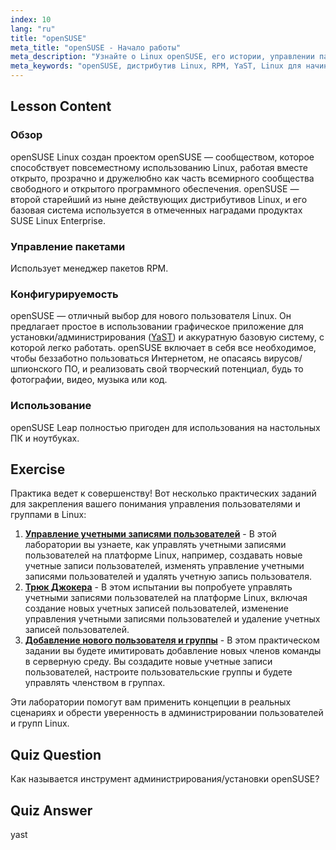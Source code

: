 ```yaml
---
index: 10
lang: "ru"
title: "openSUSE"
meta_title: "openSUSE - Начало работы"
meta_description: "Узнайте о Linux openSUSE, его истории, управлении пакетами (RPM) и возможностях настройки с помощью YaST. Узнайте, почему openSUSE отлично подходит для начинающих."
meta_keywords: "openSUSE, дистрибутив Linux, RPM, YaST, Linux для начинающих, учебник openSUSE, руководство по Linux"
---
```


## Lesson Content

### Обзор

openSUSE Linux создан проектом openSUSE — сообществом, которое способствует повсеместному использованию Linux, работая вместе открыто, прозрачно и дружелюбно как часть всемирного сообщества свободного и открытого программного обеспечения. openSUSE — второй старейший из ныне действующих дистрибутивов Linux, и его базовая система используется в отмеченных наградами продуктах SUSE Linux Enterprise.

### Управление пакетами

Использует менеджер пакетов RPM.

### Конфигурируемость

openSUSE — отличный выбор для нового пользователя Linux. Он предлагает простое в использовании графическое приложение для установки/администрирования ([YaST](http://yast.github.io/)) и аккуратную базовую систему, с которой легко работать. openSUSE включает в себя все необходимое, чтобы беззаботно пользоваться Интернетом, не опасаясь вирусов/шпионского ПО, и реализовать свой творческий потенциал, будь то фотографии, видео, музыка или код.

### Использование

openSUSE Leap полностью пригоден для использования на настольных ПК и ноутбуках.

## Exercise

Практика ведет к совершенству! Вот несколько практических заданий для закрепления вашего понимания управления пользователями и группами в Linux:

1. **[Управление учетными записями пользователей](https://labex.io/ru/labs/linux-user-account-management-49)** - В этой лаборатории вы узнаете, как управлять учетными записями пользователей на платформе Linux, например, создавать новые учетные записи пользователей, изменять управление учетными записями пользователей и удалять учетную запись пользователя.
2. **[Трюк Джокера](https://labex.io/ru/labs/linux-the-joker-s-trick-270247)** - В этом испытании вы попробуете управлять учетными записями пользователей на платформе Linux, включая создание новых учетных записей пользователей, изменение управления учетными записями пользователей и удаление учетных записей пользователей.
3. **[Добавление нового пользователя и группы](https://labex.io/ru/labs/linux-add-new-user-and-group-17987)** - В этом практическом задании вы будете имитировать добавление новых членов команды в серверную среду. Вы создадите новые учетные записи пользователей, настроите пользовательские группы и будете управлять членством в группах.

Эти лаборатории помогут вам применить концепции в реальных сценариях и обрести уверенность в администрировании пользователей и групп Linux.

## Quiz Question

Как называется инструмент администрирования/установки openSUSE?

## Quiz Answer

yast
